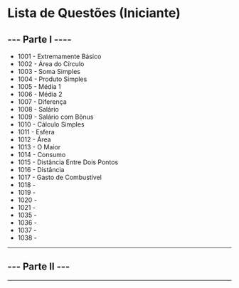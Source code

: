
# Lista de Questões (Iniciante)

## --- Parte I ----
* 1001 - Extremamente Básico
* 1002 - Área do Círculo
* 1003 - Soma Simples
* 1004 - Produto Simples
* 1005 - Média 1
* 1006 - Média 2
* 1007 - Diferença
* 1008 - Salário
* 1009 - Salário com Bônus
* 1010 - Cálculo Simples
* 1011 - Esfera
* 1012 - Área
* 1013 - O Maior
* 1014 - Consumo
* 1015 - Distância Entre Dois Pontos
* 1016 - Distância
* 1017 - Gasto de Combustível
* 1018 - 
* 1019 - 
* 1020 - 
* 1021 - 
* 1035 - 
* 1036 - 
* 1037 - 
* 1038 - 
--- 

## --- Parte II ---

---